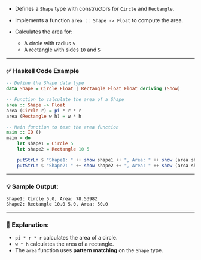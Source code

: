 

* Defines a `Shape` type with constructors for `Circle` and `Rectangle`.
* Implements a function `area :: Shape -> Float` to compute the area.
* Calculates the area for:

  * A circle with radius `5`
  * A rectangle with sides `10` and `5`

---

### ✅ Haskell Code Example

```haskell
-- Define the Shape data type
data Shape = Circle Float | Rectangle Float Float deriving (Show)

-- Function to calculate the area of a Shape
area :: Shape -> Float
area (Circle r) = pi * r * r
area (Rectangle w h) = w * h

-- Main function to test the area function
main :: IO ()
main = do
    let shape1 = Circle 5
    let shape2 = Rectangle 10 5

    putStrLn $ "Shape1: " ++ show shape1 ++ ", Area: " ++ show (area shape1)
    putStrLn $ "Shape2: " ++ show shape2 ++ ", Area: " ++ show (area shape2)
```

---

### 💡 Sample Output:

```
Shape1: Circle 5.0, Area: 78.53982
Shape2: Rectangle 10.0 5.0, Area: 50.0
```

---

### 🧠 Explanation:

* `pi * r * r` calculates the area of a circle.
* `w * h` calculates the area of a rectangle.
* The `area` function uses **pattern matching** on the `Shape` type.

